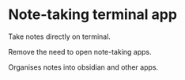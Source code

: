 # Note-taking terminal app

Take notes directly on terminal.

Remove the need to open note-taking apps.

Organises notes into obsidian and other apps.
